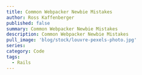 ```yaml
---
title: Common Webpacker Newbie Mistakes
author: Ross Kaffenberger
published: false
summary: Common Webpacker Newbie Mistakes
description: Common Webpacker Newbie Mistakes
pull_image: 'blog/stock/louvre-pexels-photo.jpg'
series:
category: Code
tags:
  - Rails
---
```

